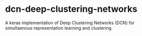 # dcn-deep-clustering-networks
A keras implementation of Deep Clustering Networks (DCN) for simultaenous representation learning and clustering.
